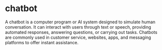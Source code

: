 # chatbot
A chatbot is a computer program or AI system designed to simulate human conversation. It can interact with users through text or speech, providing automated responses, answering questions, or carrying out tasks. Chatbots are commonly used in customer service, websites, apps, and messaging platforms to offer instant assistance.

